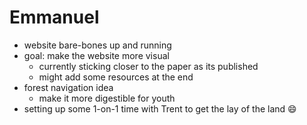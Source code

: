 # Emmanuel
- website bare-bones up and running
- goal: make the website more visual
	- currently sticking closer to the paper as its published
	- might add some resources at the end
- forest navigation idea
	- make it more digestible for youth
- setting up some 1-on-1 time with Trent to get the lay of the land 😄